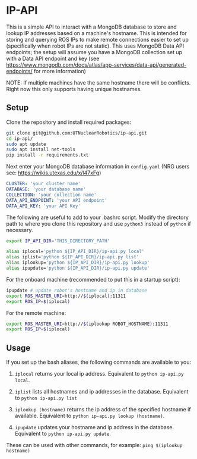 # IP-API

This is a simple API to interact with a MongoDB database to store and lookup IP addresses based on a machine's hostname. This is intended for storing and querying ROS IPs to make remote connections easier to set up (specifically when robot IPs are not static). This uses MongoDB Data API endpoints; the setup will assume you have a MongoDB collection set up with a Data API endpoint and key (see https://www.mongodb.com/docs/atlas/app-services/data-api/generated-endpoints/ for more information)

NOTE: If multiple machines have the same hostname there will be conflicts. Right now this only supports having unique hostnames.

## Setup

Clone the repository and install required packages:

```bash
git clone git@github.com:UTNuclearRobotics/ip-api.git
cd ip-api/
sudo apt update
sudo apt install net-tools
pip install -r requirements.txt
```

Next enter your MongoDB database information in `config.yaml` (NRG users see: https://wikis.utexas.edu/x/l47xFg)

```yaml
CLUSTER: 'your cluster name'
DATABASE: 'your database name'
COLLECTION: 'your collection name'
DATA_API_ENDPOINT: 'your API endpoint'
DATA_API_KEY: 'your API Key'
```

The following are useful to add to your .bashrc script. Modify the directory path to where you clone this repository and use `python3` instead of `python` if necessary.

```bash
export IP_API_DIR='THIS_DIRECTORY_PATH'

alias iplocal='python ${IP_API_DIR}/ip-api.py local'
alias iplist='python ${IP_API_DIR}/ip-api.py list'
alias iplookup='python ${IP_API_DIR}/ip-api.py lookup'
alias ipupdate='python ${IP_API_DIR}/ip-api.py update'
```

For the onboard machine (recommended to put this in a startup script):
```bash
ipupdate # update robot's hostname and ip in database
export ROS_MASTER_URI=http://$(iplocal):11311
export ROS_IP=$(iplocal)
```

For the remote machine:
```bash
export ROS_MASTER_URI=http://$(iplookup ROBOT_HOSTNAME):11311
export ROS_IP=$(iplocal)
```

## Usage
If you set up the bash aliases, the following commands are available to you:

1. `iplocal` returns your local ip address. Equivalent to `python ip-api.py local`.

2. `iplist` lists all hostnames and ip addresses in the database. Equivalent to `python ip-api.py list`

3. `iplookup (hostname)` returns the ip address of the specified hostname if available. Equivalent to `python ip-api.py lookup (hostname)`.

4. `ipupdate` updates your hostname and ip address in the database. Equivalent to `python ip-api.py update`.

These can be used with other commands, for example:
`ping $(iplookup hostname)`
